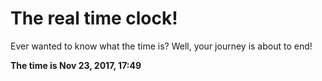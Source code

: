 # The real time clock!

Ever wanted to know what the time is? Well, your journey is about to end!

**The time is Nov 23, 2017, 17:49**